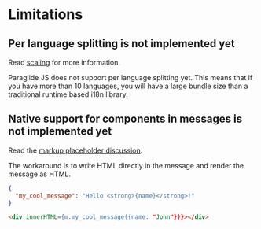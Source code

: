 # Limitations

## Per language splitting is not implemented yet

Read [scaling](https://inlang.com/m/gerre34r/scaling) for more information.

Paraglide JS does not support per language splitting yet. This means that if you have more than 10 languages, you will have a large bundle size than a traditional runtime based i18n library. 

## Native support for components in messages is not implemented yet

Read the [markup placeholder discussion](https://github.com/orgs/opral/discussions/913).

The workaround is to write HTML directly in the message and render the message as HTML. 

```json
{
  "my_cool_message": "Hello <strong>{name}</strong>!"
}
```

```html
<div innerHTML={m.my_cool_message({name: "John"})}></div>
```
